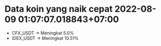 # Data koin yang naik cepat 2022-08-09 01:07:07.018843+07:00

* CFX_USDT -> Meningkat 5.0%
* IDEX_USDT -> Meningkat 10.51%
